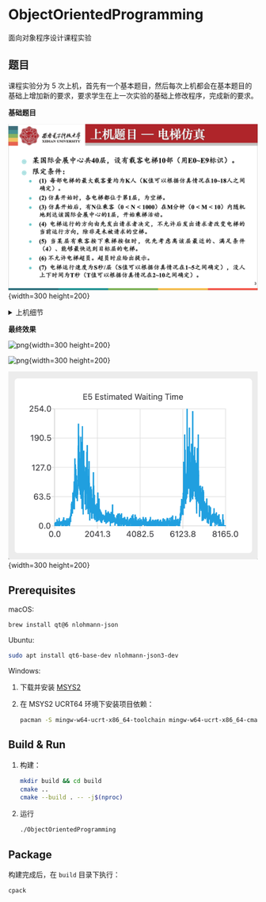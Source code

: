 # ObjectOrientedProgramming

面向对象程序设计课程实验

## 题目

课程实验分为 5 次上机，首先有一个基本题目，然后每次上机都会在基本题目的基础上增加新的要求，要求学生在上一次实验的基础上修改程序，完成新的要求。

**基础题目**

![基础题目](.assets/basic-title.png){width=300 height=200}

<details>
<summary>上机细节</summary>

**第一次上机**

![第一次上机](.assets/1st/title.png){width=300 height=200}

[第一次上机报告](.assets/1st/design-description.md)

**第二次上机**

![第二次上机](.assets/2nd/title.png){width=300 height=200}

[第二次上机报告](.assets/2nd/design-description.md)

**第三次上机**

![第三次上机](.assets/3rd/title.png){width=300 height=200}

[第三次上机报告](.assets/3rd/design-description.md)

**第四次上机**

![第四次上机](.assets/4th/title.png){width=300 height=200}

[第四次上机报告](.assets/4th/design-description.md)

**第五次上机**

![第五次上机](.assets/5th/title.png){width=300 height=200}

[第五次上机报告](.assets/5th/design-description.md)
</details>

**最终效果**

![png](.assets/1.gif){width=300 height=200}

![png](.assets/2.gif){width=300 height=200}

![png](.assets/3.png){width=300 height=200}

## Prerequisites

macOS:

```sh
brew install qt@6 nlohmann-json
```

Ubuntu:

```sh
sudo apt install qt6-base-dev nlohmann-json3-dev
```

Windows:

1. 下载并安装 [MSYS2](https://www.msys2.org/#installation)

2. 在 MSYS2 UCRT64 环境下安装项目依赖：

   ```sh
   pacman -S mingw-w64-ucrt-x86_64-toolchain mingw-w64-ucrt-x86_64-cmake mingw-w64-ucrt-x86_64-qt6-base mingw-w64-ucrt-x86_64-qt6-charts mingw-w64-ucrt-x86_64-nlohmann-json
   ```

## Build & Run

1. 构建：

   ```sh
   mkdir build && cd build
   cmake ..
   cmake --build . -- -j$(nproc)
   ```

2. 运行

   ```sh
   ./ObjectOrientedProgramming
   ```

## Package

构建完成后，在 `build` 目录下执行：

```sh
cpack
```